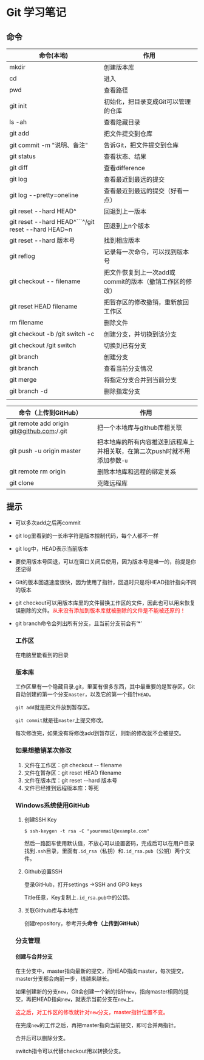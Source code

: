 # Git 学习笔记

## 命令

| 命令(本地)                                                   | 作用                                                    |
| ------------------------------------------------------------ | ------------------------------------------------------- |
| mkdir                                                        | 创建版本库                                              |
| cd                                                           | 进入                                                    |
| pwd                                                          | 查看路径                                                |
| git init                                                     | 初始化，把目录变成Git可以管理的仓库                     |
| ls -ah                                                       | 查看隐藏目录                                            |
| git add                                                      | 把文件提交到仓库                                        |
| git commit -m "说明、备注"                                   | 告诉Git，把文件提交到仓库                               |
| git status                                                   | 查看状态、结果                                          |
| git diff                                                     | 查看difference                                          |
| git log                                                      | 查看最近到最远的提交                                    |
| git log --pretty=oneline                                     | 查看最近到最远的提交（好看一点）                        |
| git reset --hard HEAD^                                       | 回退到上一版本                                          |
| git reset --hard HEAD^```^/git reset --hard HEAD~n           | 回退到上n个版本                                         |
| git reset --hard 版本号                                      | 找到相应版本                                            |
| git reflog                                                   | 记录每一次命令，可以找到版本号                          |
| git checkout -- filename                                     | 把文件恢复到上一次add或commit的版本（撤销工作区的修改） |
| git reset HEAD filename                                      | 把暂存区的修改撤销，重新放回工作区                      |
| rm filename                                                  | 删除文件                                                |
| git checkout -b <pointername>          /git switch -c <pointername> | 创建分支，并切换到该分支                                |
| git checkout <pointername>                     /git switch <pointername> | 切换到已有分支                                          |
| git branch <pointername>                                     | 创建分支                                                |
| git branch                                                   | 查看当前分支情况                                        |
| git merge <pointername>                                      | 将指定分支合并到当前分支                                |
| git branch -d <pointername>                                  | 删除指定分支                                            |
|                                                              |                                                         |



| 命令（上传到GitHub）                                         | 作用                                                         |
| ------------------------------------------------------------ | ------------------------------------------------------------ |
| git remote add origin git@github.com:<username>/<repo name>.git | 把一个本地库与github库相关联                                 |
| git push -u origin master                                    | 把本地库的所有内容推送到远程库上并相关联，在第二次push时就不用添加参数```-u``` |
| git remote rm origin                                         | 删除本地库和远程的绑定关系                                   |
| git clone                                                    | 克隆远程库                                                   |



## 提示

- 可以多次add之后再commit

- git log里看到的一长串字符是版本控制代码，每个人都不一样

- git log中，HEAD表示当前版本

- 要使用版本号回退，可以在窗口关闭后使用，因为版本号是唯一的，前提是你还记得

- Git的版本回退速度很快，因为使用了指针，回退时只是将HEAD指针指向不同的版本

- git checkout可以用版本库里的文件替换工作区的文件，因此也可以用来恢复误删除的文件。<font color=red>从来没有添加到版本库就被删除的文件是不能被还原的！</font>

- git branch命令会列出所有分支，且当前分支前会有‘*’

  ### 工作区

  在电脑里能看到的目录

  ### 版本库

  工作区里有一个隐藏目录.git，里面有很多东西，其中最重要的是暂存区，Git自动创建的第一个分支```master```，以及它的第一个指针```HEAD```。

  ```git add```就是把文件放到暂存区。

  ```git commit```就是往```master```上提交修改。

  每次修改完，如果没有将修改add到暂存区，则新的修改就不会被提交。

  ### 如果想撤销某次修改

  1. 文件在工作区：git checkout -- filename
  2. 文件在暂存区：git reset HEAD filename
  3. 文件在版本库：git reset --hard 版本号
  4. 文件已经推到远程版本库：等死

  ### Windows系统使用GitHub

  1. 创建SSH Key

     ```
     $ ssh-keygen -t rsa -C "youremail@example.com"
     ```

     然后一路回车使用默认值，不放心可以设置密码，完成后可以在用户目录找到```.ssh```目录，里面有```.id_rsa```（私钥）和```.id_rsa.pub```（公钥）两个文件。

  2. Github设置SSH

     登录GitHub，打开settings  ->SSH and GPG keys

     Title任意，Key复制上```.id_rsa.pub```中的公钥。

  3. 关联Github库与本地库

     创建repository，参考开头**命令（上传到GitHub）**

  ### 分支管理

  #### 创建与合并分支

  在主分支中，master指向最新的提交，而HEAD指向master，每次提交，master分支都会向前一步，线越来越长。

  如果创建新的分支```new```，Git会创建一个新的指针`new`，指向master相同的提交，再把HEAD指向`new`，就表示当前分支在`new`上。

  <font color=red>这之后，对工作区的修改就针对`new`分支，master指针位置不变。</font>

  在完成`new`的工作之后，再把master指向当前提交，即可合并两指针。

  合并后可以删除分支。

  switch指令可以代替checkout用以转换分支。

  

  

